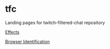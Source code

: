 # tfc
Landing pages for twitch-filtered-chat repository

<a href="effects.html">Effects</a>

<a href="ident.html">Browser Identification</a>

